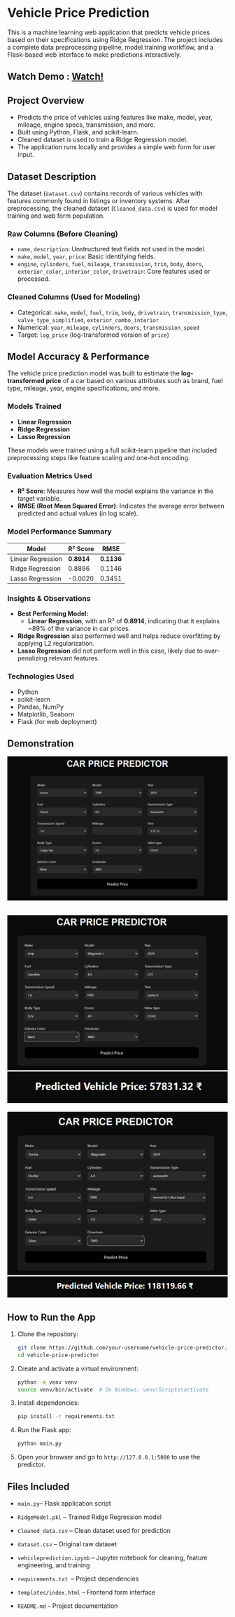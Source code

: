 # Vehicle Price Prediction

This is a machine learning web application that predicts vehicle prices based on their specifications using Ridge Regression. The project includes a complete data preprocessing pipeline, model training workflow, and a Flask-based web interface to make predictions interactively.

## Watch Demo : [Watch!](https://drive.google.com/file/d/1gzBquFwUG-xzJPTjHE7p2WxX5MlcC749/view?usp=sharing)

## Project Overview

- Predicts the price of vehicles using features like make, model, year, mileage, engine specs, transmission, and more.
- Built using Python, Flask, and scikit-learn.
- Cleaned dataset is used to train a Ridge Regression model.
- The application runs locally and provides a simple web form for user input.

## Dataset Description

The dataset (`dataset.csv`) contains records of various vehicles with features commonly found in listings or inventory systems. After preprocessing, the cleaned dataset (`Cleaned_data.csv`) is used for model training and web form population.

### Raw Columns (Before Cleaning)
- `name`, `description`: Unstructured text fields not used in the model.
- `make`, `model`, `year`, `price`: Basic identifying fields.
- `engine`, `cylinders`, `fuel`, `mileage`, `transmission`, `trim`, `body`, `doors`, `exterior_color`, `interior_color`, `drivetrain`: Core features used or processed.

### Cleaned Columns (Used for Modeling)
- Categorical: `make`, `model`, `fuel`, `trim`, `body`, `drivetrain`, `transmission_type`, `valve_type_simplified`, `exterior_combo_interior`
- Numerical: `year`, `mileage`, `cylinders`, `doors`, `transmission_speed`
- Target: `log_price` (log-transformed version of `price`)

## Model Accuracy & Performance

The vehicle price prediction model was built to estimate the **log-transformed price** of a car based on various attributes such as brand, fuel type, mileage, year, engine specifications, and more.

###  Models Trained

- **Linear Regression**
- **Ridge Regression**
- **Lasso Regression**

These models were trained using a full scikit-learn pipeline that included preprocessing steps like feature scaling and one-hot encoding.

###  Evaluation Metrics Used

- **R² Score**: Measures how well the model explains the variance in the target variable.
- **RMSE (Root Mean Squared Error)**: Indicates the average error between predicted and actual values (in log scale).

###  Model Performance Summary

| Model              | R² Score | RMSE     |
|-------------------|----------|----------|
| Linear Regression | **0.8914** | **0.1136** |
| Ridge Regression  | 0.8896   | 0.1146   |
| Lasso Regression  | -0.0020  | 0.3451   |

###  Insights & Observations

- **Best Performing Model:**  
  - **Linear Regression**, with an R² of **0.8914**, indicating that it explains ~89% of the variance in car prices.
- **Ridge Regression** also performed well and helps reduce overfitting by applying L2 regularization.
- **Lasso Regression** did not perform well in this case, likely due to over-penalizing relevant features.

###  Technologies Used

- Python
- scikit-learn
- Pandas, NumPy
- Matplotlib, Seaborn
- Flask (for web deployment)


## Demonstration

![form](screnshots/form.png)<br><br>

![input1](screnshots/input-1.png)
![output1](screnshots/output-1.png)
<br><br>
![input2](screnshots/input-2.png)
![output2](screnshots/output-2.png)

## How to Run the App

1. Clone the repository:

   ```bash
   git clone https://github.com/your-username/vehicle-price-predictor.git
   cd vehicle-price-predictor
2. Create and activate a virtual environment:
   ```bash
   python -m venv venv
   source venv/bin/activate  # On Windows: venv\Scripts\activate
3. Install dependencies:
   ```bash
   pip install -r requirements.txt
4. Run the Flask app:
   ```bash
   python main.py
5. Open your browser and go to `http://127.0.0.1:5000` to use the predictor.

## Files Included
- `main.py`– Flask application script
  
- `RidgeModel.pkl` – Trained Ridge Regression model

- `Cleaned_data.csv` – Clean dataset used for prediction

- `dataset.csv` – Original raw dataset

- `vehicleprediction.ipynb` – Jupyter notebook for cleaning, feature engineering, and training

- `requirements.txt `– Project dependencies

- `templates/index.html` – Frontend form interface

- `README.md` – Project documentation

